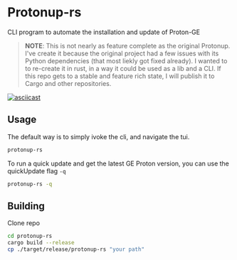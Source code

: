 # Protonup-rs

CLI program to automate the installation and update of Proton-GE

> **NOTE**: This is not nearly as feature complete as the original Protonup.
> I've create it because the original project had a few issues with its Python dependencies (that most liekly got fixed already). 
> I wanted to to re-create it in rust, in a way it could be used as a lib and a CLI.
> If this repo gets to a stable and feature rich state, I will publish it to Cargo and other repositories.

[![asciicast](https://asciinema.org/a/fSpYDfUnVLDORyMHCfVFjj6yh.svg)](https://asciinema.org/a/fSpYDfUnVLDORyMHCfVFjj6yh)

## Usage

The default way is to simply ivoke the cli, and navigate the tui.
```bash
protonup-rs
```

To run a quick update and get the latest GE Proton version, you can use the quickUpdate flag `-q`
```bash
protonup-rs -q 
```

## Building

Clone repo

```bash
cd protonup-rs
cargo build --release
cp ./target/release/protonup-rs "your path"
```
